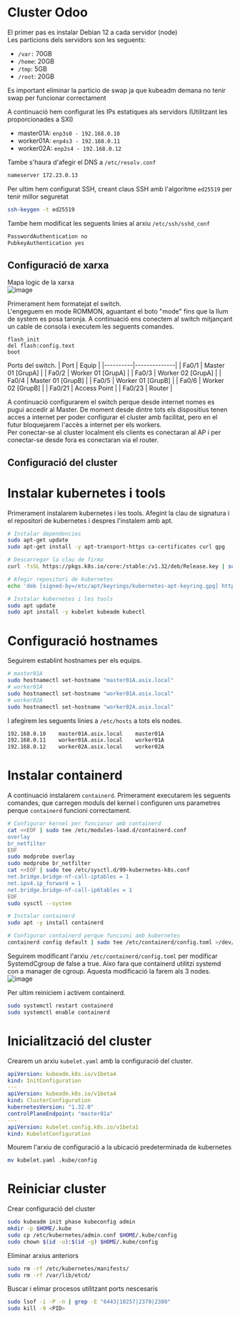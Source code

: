 # Cluster Odoo
El primer pas es instalar Debian 12 a cada servidor (node)\
Les particions dels servidors son les seguents:
- `/var:` 70GB
- `/home`: 20GB
- `/tmp`: 5GB
- `/root`: 20GB

Es important eliminar la particio de swap ja que kubeadm demana no tenir swap per funcionar correctament

A continuació hem configurat les IPs estatiques als servidors (Utilitzant les proporcionades a SXI)
- master01A: `enp3s0 - 192.168.0.10`
- worker01A: `enp4s3 - 192.168.0.11`
- worker02A: `enp2s4 - 192.168.0.12`

Tambe s'haura d'afegir el DNS a `/etc/resolv.conf`
```bash
nameserver 172.23.0.13
```

Per ultim hem configurat SSH, creant claus SSH amb l'algoritme `ed25519` per tenir millor seguretat
```bash
ssh-keygen -t ed25519
```
Tambe hem modificat les seguents linies al arxiu `/etc/ssh/sshd_conf`
```bash
PasswordAuthentication no
PubkeyAuthentication yes
```

## Configuració de xarxa
Mapa logic de la xarxa\
![image](https://github.com/user-attachments/assets/89b62609-eace-4fdc-9337-a375e91e6623)


Primerament hem formatejat el switch.\
L'engeguem en mode ROMMON, aguantant el boto "mode" fins que la llum de system es posa taronja. A continuació ens conectem al switch mitjançant un cable de consola i executem les seguents comandes.
```
flash_init
del flash:config.text
boot
```
Ports del switch.
| Port | Equip |
|----------|--------------|
| Fa0/1    | Master 01 [GrupA]   |
| Fa0/2    | Worker 01 [GrupA]   | 
| Fa0/3    | Worker 02 [GrupA]   |
| Fa0/4    | Master 01 [GrupB]   |
| Fa0/5    | Worker 01 [GrupB]   |
| Fa0/6    | Worker 02 [GrupB]   |
| Fa0/21   | Access Point |
| Fa0/23   | Router       |

A continuació configurarem el switch perque desde internet nomes es pugui accedir al Master. De moment desde dintre tots els dispositius tenen acces a internet per poder configurar el cluster amb facilitat, pero en el futur bloquejarem l'accès a internet per els workers.\
Per conectar-se al cluster localment els clients es conectaran al AP i per conectar-se desde fora es conectaran via el router.

## Configuració del cluster
# Instalar kubernetes i tools
Primerament instalarem kubernetes i les tools. Afegint la clau de signatura i el repositori de kubernetes i despres l'instalem amb apt.
```bash
# Instalar dependencies
sudo apt-get update
sudo apt-get install -y apt-transport-https ca-certificates curl gpg

# Descarregar la clau de firma
curl -fsSL https://pkgs.k8s.io/core:/stable:/v1.32/deb/Release.key | sudo gpg --dearmor -o /etc/apt/keyrings/kubernetes-apt-keyring.gpg

# Afegir repositori de kubernetes
echo 'deb [signed-by=/etc/apt/keyrings/kubernetes-apt-keyring.gpg] https://pkgs.k8s.io/core:/stable:/v1.32/deb/ /' | sudo tee /etc/apt/sources.list.d/kubernetes.list

# Instalar kubernetes i les tools
sudo apt update
sudo apt install -y kubelet kubeadm kubectl
```

# Configuració hostnames
Seguirem establint hostnames per els equips.
```bash
# master01A
sudo hostnamectl set-hostname "master01A.asix.local"
# worker01A
sudo hostnamectl set-hostname "worker01A.asix.local"
# worker02A
sudo hostnamectl set-hostname "worker02A.asix.local"
```
I afegirem les seguents linies a `/etc/hosts` a tots els nodes.
```bash
192.168.0.10    master01A.asix.local    master01A
192.168.0.11    worker01A.asix.local    worker01A
192.168.0.12    worker02A.asix.local    worker02A
```

# Instalar containerd
A continuació instalarem `containerd`. Primerament executarem les seguents comandes, que carregen moduls del kernel i configuren uns parametres perque `containerd` funcioni correctament.
```bash
# Configurar kernel per funcionar amb containerd
cat <<EOF | sudo tee /etc/modules-load.d/containerd.conf 
overlay 
br_netfilter
EOF
sudo modprobe overlay 
sudo modprobe br_netfilter
cat <<EOF | sudo tee /etc/sysctl.d/99-kubernetes-k8s.conf
net.bridge.bridge-nf-call-iptables = 1
net.ipv4.ip_forward = 1 
net.bridge.bridge-nf-call-ip6tables = 1 
EOF
sudo sysctl --system

# Instalar containerd
sudo apt -y install containerd

# Configurar containerd perque funcioni amb kubernetes
containerd config default | sudo tee /etc/containerd/config.toml >/dev/null 2>&1
```
Seguirem modificant l'arxiu `/etc/containerd/config.toml` per modificar SystemdCgroup de false a true. Aixo fara que containerd utilitzi systemd con a manager de cgroup. Aquesta modificació la farem als 3 nodes.
![image](https://github.com/user-attachments/assets/bfb6e4c2-f06d-4f86-b98a-7b38ce6c5cf2)

Per ultim reiniciem i activem containerd.
```bash
sudo systemctl restart containerd
sudo systemctl enable containerd
```

# Inicialització del cluster
Crearem un arxiu `kubelet.yaml` amb la configuració del cluster.
```yaml
apiVersion: kubeadm.k8s.io/v1beta4
kind: InitConfiguration
---
apiVersion: kubeadm.k8s.io/v1beta4
kind: ClusterConfiguration
kubernetesVersion: "1.32.0"
controlPlaneEndpoint: "master01a"
---
apiVersion: kubelet.config.k8s.io/v1beta1
kind: KubeletConfiguration
```
Mourem l'arxiu de configuració a la ubicació predeterminada de kubernetes
```bash
mv kubelet.yaml .kube/config
```



# Reiniciar cluster
Crear configuració del cluster
```bash
sudo kubeadm init phase kubeconfig admin
mkdir -p $HOME/.kube
sudo cp /etc/kubernetes/admin.conf $HOME/.kube/config
sudo chown $(id -u):$(id -g) $HOME/.kube/config
```
Eliminar arxius anteriors
```bash
sudo rm -rf /etc/kubernetes/manifests/
sudo rm -rf /var/lib/etcd/
```
Buscar i elimar procesos utilitzant ports nescesaris
```bash
sudo lsof -i -P -n | grep -E "6443|10257|2379|2380"
sudo kill -9 <PID>
```
